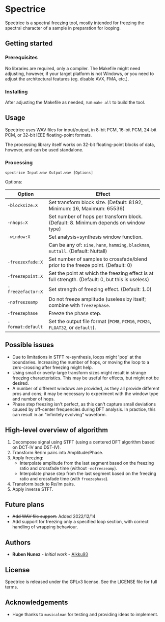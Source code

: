 # Spectrice
Spectrice is a spectral freezing tool, mostly intended for freezing the spectral character of a sample in preparation for looping.

## Getting started

### Prerequisites
No libraries are required, only a compiler. The Makefile might need adjusting, however, if your target platform is not Windows, or you need to adjust the architectural features (eg. disable AVX, FMA, etc.).

### Installing
After adjusting the Makefile as needed, run ```make all``` to build the tool.

## Usage
Spectrice uses WAV files for input/output, in 8-bit PCM, 16-bit PCM, 24-bit PCM, or 32-bit IEEE floating-point formats.

The processing library itself works on 32-bit floating-point blocks of data, however, and can be used standalone.

### Processing
```spectrice Input.wav Output.wav [Options]```

Options:

| Option            | Effect                                                                               |
| ----------------- | ------------------------------------------------------------------------------------ |
| `-blocksize:X`    | Set transform block size. (Default: 8192, Minimum: 16, Maximum: 65536)               |
| `-nhops:X`        | Set number of hops per transform block. (Default: 8. Minimum depends on window type) |
| `-window:X`       | Set analysis+synthesis window function.                                              |
|                   | Can be any of: `sine`, `hann`, `hamming`, `blackman`, `nuttall`. (Default: Nuttall)  |
| `-freezexfade:X`  | Set number of samples to crossfade/blend prior to the freeze point. (Default: 0)     |
| `-freezepoint:X`  | Set the point at which the freezing effect is at full strength. (Default: 0, but this is useless) |
| `-freezefactor:X` | Set strength of freezing effect. (Default: 1.0)                                      |
| `-nofreezeamp`    | Do not freeze amplitude (useless by itself; combine with `freezephase`.              |
| `-freezephase`    | Freeze the phase step.                                                               |
| `-format:default` | Set the output file format (`PCM8`, `PCM16`, `PCM24`, `FLOAT32`, or `default`).      |

## Possible issues
* Due to limitations in STFT re-synthesis, loops might 'pop' at the boundaries. Increasing the number of hops, or moving the loop to a zero-crossing after freezing might help.
* Using small or overly-large transform sizes might result in strange freezing characteristics. This may be useful for effects, but might not be desired.
* A number of different windows are provided, as they all provide different pros and cons; it may be necessary to experiment with the window type and number of hops.
* Phase step freezing isn't perfect, as this can't capture small deviations caused by off-center frequencies during DFT analysis. In practice, this can result in an "infinitely evolving" waveform.

## High-level overview of algorithm
1. Decompose signal using STFT (using a centered DFT algorithm based on DCT-IV and DST-IV).
2. Transform Re/Im pairs into Amplitude/Phase.
3. Apply freezing:
   * Interpolate amplitude from the last segment based on the freezing ratio and crossfade time (without `-nofreezeamp`).
   * Interpolate phase step from the last segment based on the freezing ratio and crossfade time (with `freezephase`).
4. Transform back to Re/Im pairs.
5. Apply inverse STFT.

## Future plans

* ~~Add WAV file support.~~ Added 2022/12/14
* Add support for freezing only a specified loop section, with correct handling of wrapping behaviour.

## Authors
* **Ruben Nunez** - *Initial work* - [Aikku93](https://github.com/Aikku93)

## License
Spectrice is released under the GPLv3 license. See the LICENSE file for full terms.

## Acknowledgements
* Huge thanks to `musicalman` for testing and providing ideas to implement.

